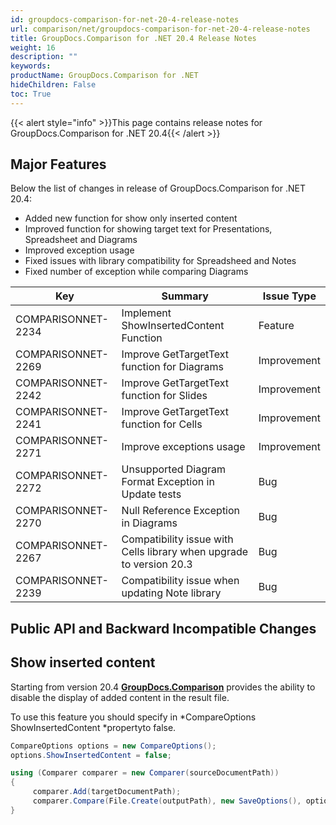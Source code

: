 ```yaml
---
id: groupdocs-comparison-for-net-20-4-release-notes
url: comparison/net/groupdocs-comparison-for-net-20-4-release-notes
title: GroupDocs.Comparison for .NET 20.4 Release Notes
weight: 16
description: ""
keywords:
productName: GroupDocs.Comparison for .NET
hideChildren: False
toc: True
---
```


{{< alert style="info" >}}This page contains release notes for GroupDocs.Comparison for .NET 20.4{{< /alert >}}

## Major Features

Below the list of changes in release of GroupDocs.Comparison for .NET 20.4:

- Added new function for show only inserted content
- Improved function for showing target text for Presentations, Spreadsheet and Diagrams
- Improved exception usage
- Fixed issues with library compatibility for Spreadsheed and Notes
- Fixed number of exception while comparing Diagrams

|  Key               | Summary                                                             | Issue Type  |
| ------------------ | ------------------------------------------------------------------- | ----------- |
| COMPARISONNET-2234 | Implement ShowInsertedContent Function                              | Feature     |
| COMPARISONNET-2269 | Improve GetTargetText function for Diagrams                         | Improvement |
| COMPARISONNET-2242 | Improve GetTargetText function for Slides                           | Improvement |
| COMPARISONNET-2241 | Improve GetTargetText function for Cells                            | Improvement |
| COMPARISONNET-2271 | Improve exceptions usage                                            | Improvement |
| COMPARISONNET-2272 | Unsupported Diagram Format Exception in Update tests                | Bug         |
| COMPARISONNET-2270 | Null Reference Exception in Diagrams                                | Bug         |
| COMPARISONNET-2267 | Compatibility issue with Cells library when upgrade to version 20.3 | Bug         |
| COMPARISONNET-2239 | Compatibility issue when updating Note library                      | Bug         |

## Public API and Backward Incompatible Changes

## **Show inserted content**

Starting from version 20.4 **[GroupDocs.Comparison](https://products.groupdocs.com/comparison/net)** provides the ability to disable the display of added content in the result file.

To use this feature you should specify in *CompareOptions ShowInsertedContent *propertyto false.

```csharp
CompareOptions options = new CompareOptions();
options.ShowInsertedContent = false;

using (Comparer comparer = new Comparer(sourceDocumentPath))
{
     comparer.Add(targetDocumentPath);
     comparer.Compare(File.Create(outputPath), new SaveOptions(), options);
}
```
